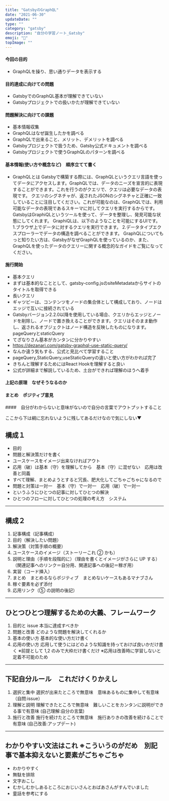 ```yaml
---
title: "GatsbyのGraphQL"
date: "2021-06-30"
updateDate: ""
type: ""
category: "gatsby"
description: "自分の学習ノート_Gatsby"
emoji: "🍃"
topImage: ""
---
```

#### 今回の目的
- GraphQLを操り、思い通りデータを表示する

#### 目的達成に向けての問題
- GatsbyでのGraphQL基本が理解できていない
- Gatsbyプロジェクトでの扱いかたが理解できていない

#### 問題解決に向けての課題
- 基本情報収集
- GraphQLはなぜ誕生したかを調べる
- GraphQLで出来ること、メリット、デメリットを調べる
- Gatsbyプロジェクトで扱うため、Gatsby公式ドキュメントを調べる
- Gatsbyプロジェクトで使うGraphQLのパターンを調べる
#### 基本情報(使い方や概念など)　順序立てて書く
- GraphQLとは
Gatsbyで構築する際には、GraphQLというクエリ言語を使ってデータにアクセスします。GraphQLでは、データのニーズを宣言的に表現することができます。これを行うのがクエリで、クエリは必要なデータの表現です。
クエリのシグネチャが、返されたJSONのシグネチャと正確に一致していることに注目してください。これが可能なのは、GraphQLでは、利用可能なデータの表現であるスキーマに対してクエリを実行するからです。GatsbyはGraphiQLというツールを使って、データを整理し、発見可能な状態にしてくれます。
GraphiQLは、以下のようなことを可能にするUIです。
1.ブラウザ上でデータに対するクエリを実行できます。
2.データタイプエクスプローラーでデータの構造を調べることができます。
GraphQLについてもっと知りたい方は、GatsbyがなぜGraphQLを使っているのか、また、GraphQLを使ったデータのクエリーに関する概念的なガイドをご覧になってください。

#### 施行開始
- 基本クエリ
- まずは基本的なこととして、gatsby-config.jsのsiteMetadataからサイトのタイトルを取得できる
- 長いクエリ
- ギャツビーは、コンテンツをノードの集合体として構成しており、ノードはエッジで互いに接続されている
- Gatsbyバージョン2.2.0以降を使用している場合、クエリからエッジとノードを削除し、ノードで置き換えることができます。クエリはそのまま動作し、返されるオブジェクトはノード構造を反映したものになります。
 pageQueryとstaticQuery
- てざなりさん基本がカンタンに分かりやすい
- https://dezanari.com/gatsby-graphql-use-static-query/
- なんか違う気もする、公式と見比べて学習すること
- pageQuery,StaticQuery,useStaticQueryの違いと使い方がわかれば完了
- きちんと理解するためにはReact Hookを理解すると良い
- 公式が詳細まで解説しているため、土台ができれば理解のほうへ着手
#### 上記の原理　なぜそうなるのか
#### まとめ　ポジティブ意見

####　自分がわからないと意味がないので自分の言葉でアウトプットすること









ここから下は綱に忘れないように残してあるだけなので気にしない▼
## 構成１

- 目的
- 問題と解決策だけを書く
- ユースケースをイメージ出来なければアウト
- 応用（破）は基本（守）を理解してから　基本（守）に混ぜない　応用は改善と同義
- すべて理解、まとめようとすると冗長、肥大化してごちゃごちゃになるので
- 問題と対策は一対一　基本（守）で一対一　応用（破）で一対一
- というふうにひとつの記事に対してひとつの解決
- ひとつのフローに対してひとつの処理の考え方　システム

---

## 構成２

1. 記事構成（記事構成）
2. 目的（解決したい問題）
3. 解決策（対策手順の概要）
4. ユースケースのイメージ（ストーリーこれ ② かも）
5. 説明と理由（手順を段階的に）（理由を書くとイメージがさらに UP する）（関連記事へのリンク＝自分用、関連記事への後記＝稼ぎ用）
6. 実習（コード挿入）
7. まとめ　まとめるならポジティブ　まとめないケースもあるマナブさん
8. 稼ぐ要素を必ず添付
9. 応用リンク（⑤ の説明の後記）

---

## ひとつひとつ理解するための大義、フレームワーク

1. 目的と issue 本当に達成すべきか
2. 問題と改善 どのような問題を解決してくれるか
3. 基本の使い方 基本的な使い方だけ書く
4. 応用の使い方 応用して使うにはどのような知識を持っておけば良いかだけ書く
   ※前提として 1,2 のみで大枠だけ書くだけ
   ※応用は改善時に学習しないと定着不可能のため

---

## 下記自分ルール　これだけくりかえし

1. 選択と集中 選択が出来たところで無意味　意味あるものに集中して有意味　（自問:issue）
2. 理解と説明 理解できたところで無意味　難しいことをカンタンに説明ができる事で有意味 (自己理解:自分の言葉)
3. 施行と改善 施行を続けたところで無意味　施行ありきの改善を続けることで有意味 (自己改善:アップデート)

---

## わかりやすい文法はこれ ※こういうのがだめ　別記事で基本抑えないと要素がごちゃごちゃ

- わかりやすく
- 無駄を排除
- 文字おこし
- むかしむかしあるところにおじいさんとおばあさんがすんでいました
- 童話を参考にする
